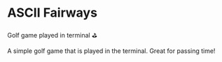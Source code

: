 # ASCII Fairways
Golf game played in terminal ⛳

A simple golf game that is played in the terminal. Great for passing time!
